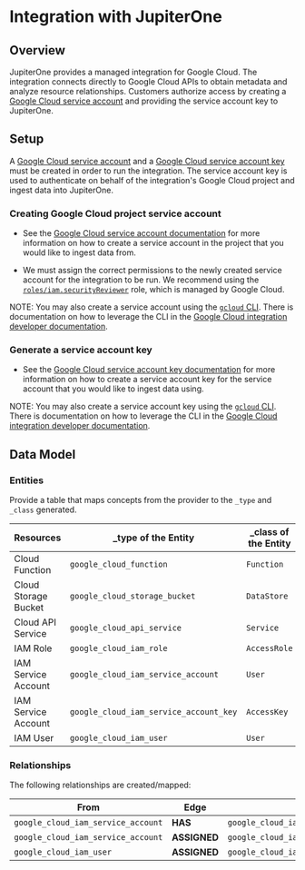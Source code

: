 # Integration with JupiterOne

## Overview

JupiterOne provides a managed integration for Google Cloud. The integration
connects directly to Google Cloud APIs to obtain metadata and analyze resource
relationships. Customers authorize access by creating a
[Google Cloud service account](https://cloud.google.com/iam/docs/creating-managing-service-accounts)
and providing the service account key to JupiterOne.

## Setup

A
[Google Cloud service account](https://cloud.google.com/iam/docs/creating-managing-service-accounts)
and a
[Google Cloud service account key](https://cloud.google.com/iam/docs/creating-managing-service-account-keys)
must be created in order to run the integration. The service account key is used
to authenticate on behalf of the integration's Google Cloud project and ingest
data into JupiterOne.

### Creating Google Cloud project service account

- See the
  [Google Cloud service account documentation](https://cloud.google.com/iam/docs/creating-managing-service-accounts#creating)
  for more information on how to create a service account in the project that
  you would like to ingest data from.

- We must assign the correct permissions to the newly created service account
  for the integration to be run. We recommend using the
  [`roles/iam.securityReviewer`](https://cloud.google.com/iam/docs/understanding-roles#iam.securityReviewer)
  role, which is managed by Google Cloud.

NOTE: You may also create a service account using the
[`gcloud` CLI](https://cloud.google.com/sdk/gcloud). There is documentation on
how to leverage the CLI in the
[Google Cloud integration developer documentation](https://github.com/JupiterOne/graph-google-cloud/blob/master/docs/development.md).

### Generate a service account key

- See the
  [Google Cloud service account key documentation](https://cloud.google.com/iam/docs/creating-managing-service-account-keys#creating_service_account_keys)
  for more information on how to create a service account key for the service
  account that you would like to ingest data using.

NOTE: You may also create a service account key using the
[`gcloud` CLI](https://cloud.google.com/sdk/gcloud). There is documentation on
how to leverage the CLI in the
[Google Cloud integration developer documentation](https://github.com/JupiterOne/graph-google-cloud/blob/master/docs/development.md).

## Data Model

### Entities

Provide a table that maps concepts from the provider to the `_type` and `_class`
generated.

| Resources            | \_type of the Entity                   | \_class of the Entity |
| -------------------- | -------------------------------------- | --------------------- |
| Cloud Function       | `google_cloud_function`                | `Function`            |
| Cloud Storage Bucket | `google_cloud_storage_bucket`          | `DataStore`           |
| Cloud API Service    | `google_cloud_api_service`             | `Service`             |
| IAM Role             | `google_cloud_iam_role`                | `AccessRole`          |
| IAM Service Account  | `google_cloud_iam_service_account`     | `User`                |
| IAM Service Account  | `google_cloud_iam_service_account_key` | `AccessKey`           |
| IAM User             | `google_cloud_iam_user`                | `User`                |

### Relationships

The following relationships are created/mapped:

| From                               | Edge         | To                                     |
| ---------------------------------- | ------------ | -------------------------------------- |
| `google_cloud_iam_service_account` | **HAS**      | `google_cloud_iam_service_account_key` |
| `google_cloud_iam_service_account` | **ASSIGNED** | `google_cloud_iam_role`                |
| `google_cloud_iam_user`            | **ASSIGNED** | `google_cloud_iam_role`                |
